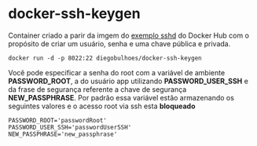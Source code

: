 # docker-ssh-keygen

Container criado a parir da imgem do [exemplo sshd](https://docs.docker.com/engine/examples/running_ssh_service/) do Docker Hub com o propósito de criar um usuário, senha e uma chave pública e privada.

```
docker run -d -p 8022:22 diegobulhoes/docker-ssh-keygen
```

Você pode especificar a senha do root com a variável de ambiente **PASSWORD_ROOT**, a do usuário app utilizando **PASSWORD_USER_SSH** e da frase de segurança referente a chave de segurança **NEW_PASSPHRASE**. Por padrão essa variável estão armazenando os seguintes valores e o acesso root via ssh esta **bloqueado**

```
PASSWORD_ROOT='passwordRoot'
PASSWORD_USER_SSH='passwordUserSSH'
NEW_PASSPHRASE='new_passphrase'
```

